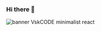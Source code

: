 ### Hi there 👋

<img src="https://github.com/CodeVsk/CodeVsk/blob/main/react-banner.png?raw=true" alt="banner VskCODE minimalist react">
